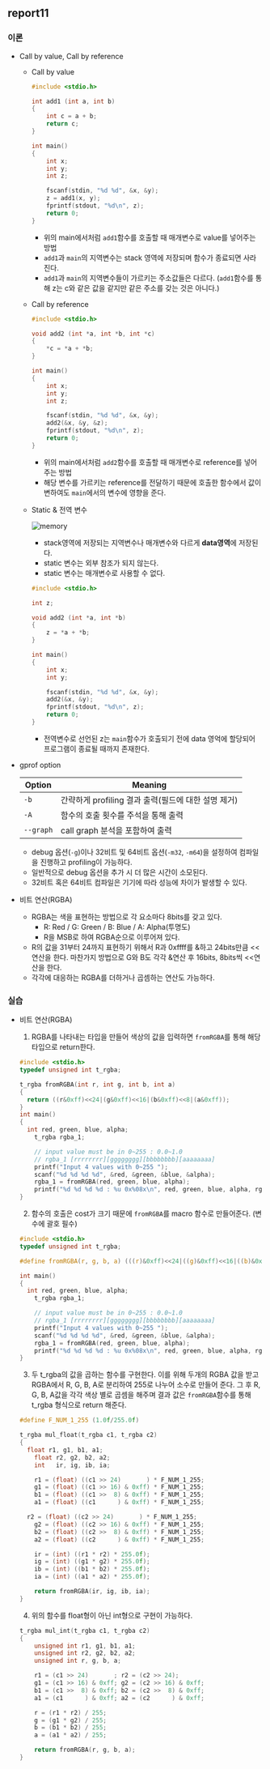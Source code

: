 ## report11

### 이론

  * Call by value, Call by reference
    * Call by value
      ```c
      #include <stdio.h>

      int add1 (int a, int b) 
      {
          int c = a + b;
          return c;
      }

      int main()
      {
          int x;
          int y;
          int z;

          fscanf(stdin, "%d %d", &x, &y);
          z = add1(x, y);
          fprintf(stdout, "%d\n", z);
          return 0;
      }
      ```
      * 위의 main에서처럼 `add1`함수를 호출할 때 매개변수로 value를 넣어주는 방법
      * `add1`과 `main`의 지역변수는 stack 영역에 저장되며 함수가 종료되면 사라진다.
      * `add1`과 `main`의 지역변수들이 가르키는 주소값들은 다르다. (`add1`함수를 통해 z는 c와 같은 값을 같지만 같은 주소를 갖는 것은 아니다.)
    
    * Call by reference
      ```c
      #include <stdio.h>

      void add2 (int *a, int *b, int *c) 
      {
          *c = *a + *b;
      }

      int main()
      {
          int x;
          int y;
          int z;

          fscanf(stdin, "%d %d", &x, &y);
          add2(&x, &y, &z);
          fprintf(stdout, "%d\n", z);
          return 0;
      }
      ```
      * 위의 main에서처럼 `add2`함수를 호출할 때 매개변수로 reference를 넣어주는 방법
      * 해당 변수를 가르키는 reference를 전달하기 때문에 호출한 함수에서 값이 변하여도 `main`에서의 변수에 영향을 준다.
      
    * Static & 전역 변수


      ![memory](../images/memory.JPG)

      
      * stack영역에 저장되는 지역변수나 매개변수와 다르게 **data영역**에 저장된다.
      * static 변수는 외부 참조가 되지 않는다.
      * static 변수는 매개변수로 사용할 수 없다.
      ```c
      #include <stdio.h>
      
      int z;

      void add2 (int *a, int *b) 
      {
          z = *a + *b;
      }

      int main()
      {
          int x;
          int y;

          fscanf(stdin, "%d %d", &x, &y);
          add2(&x, &y);
          fprintf(stdout, "%d\n", z);
          return 0;
      }
      ```
      * 전역변수로 선언된 z는 `main`함수가 호출되기 전에 data 영억에 할당되어 프로그램이 종료될 때까지 존재한다.

  * gprof option
    
    |Option|Meaning|
    |--|--|
    |`-b`|간략하게 profiling 결과 출력(필드에 대한 설명 제거)|
    |`-A`|함수의 호출 횟수를 주석을 통해 출력|
    |`--graph`|call graph 분석을 포함하여 출력|

    * debug 옵션(`-g`)이나 32비트 및 64비트 옵션(`-m32`, `-m64`)을 설정하여 컴파일을 진행하고 profiling이 가능하다.
    * 일반적으로 debug 옵션을 추가 시 더 많은 시간이 소모된다.
    * 32비트 혹은 64비트 컴파일은 기기에 따라 성능에 차이가 발생할 수 있다.

  * 비트 연산(RGBA)
    * RGBA는 색을 표현하는 방법으로 각 요소마다 8bits를 갖고 있다.
      * R: Red / G: Green / B: Blue / A: Alpha(투명도)
      * R을 MSB로 하여 RGBA순으로 이루어져 있다.
    * R의 값을 31부터 24까지 표현하기 위해서 R과 0xffff를 &하고 24bits만큼 <<연산을 한다. 마찬가지 방법으로 G와 B도 각각 &연산 후 16bits, 8bits씩 <<연산을 한다.
    * 각각에 대응하는 RGBA를 더하거나 곱셈하는 연산도 가능하다.

### 실습
  * 비트 연산(RGBA)
    1. RGBA를 나타내는 타입을 만들어 색상의 값을 입력하면 `fromRGBA`를 통해 해당 타입으로 return한다.
      ```c
      #include <stdio.h>
      typedef unsigned int t_rgba;

      t_rgba fromRGBA(int r, int g, int b, int a) 
      {
        return ((r&0xff)<<24|(g&0xff)<<16|(b&0xff)<<8|(a&0xff));
      }
      int main()
      {
  	    int red, green, blue, alpha;
	      t_rgba rgba_1;
  
	      // input value must be in 0~255 : 0.0~1.0
	      // rgba_1 [rrrrrrrr][gggggggg][bbbbbbbb][aaaaaaaa]
	      printf("Input 4 values with 0~255 ");
	      scanf("%d %d %d %d", &red, &green, &blue, &alpha);
	      rgba_1 = fromRGBA(red, green, blue, alpha);
	      printf("%d %d %d %d : %u 0x%08x\n", red, green, blue, alpha, rgba_1, rgba_1);
      }
      ```

    2. 함수의 호출은 cost가 크기 때문에 `fromRGBA`를 macro 함수로 만들어준다. (변수에 괄호 필수)
      ```c
      #include <stdio.h>
      typedef unsigned int t_rgba;

      #define fromRGBA(r, g, b, a) (((r)&0xff)<<24|((g)&0xff)<<16|((b)&0xff)<<8|((a)&0xff))

      int main()
      {
  	    int red, green, blue, alpha;
	      t_rgba rgba_1;
  
	      // input value must be in 0~255 : 0.0~1.0
	      // rgba_1 [rrrrrrrr][gggggggg][bbbbbbbb][aaaaaaaa]
	      printf("Input 4 values with 0~255 ");
	      scanf("%d %d %d %d", &red, &green, &blue, &alpha);
	      rgba_1 = fromRGBA(red, green, blue, alpha);
	      printf("%d %d %d %d : %u 0x%08x\n", red, green, blue, alpha, rgba_1, rgba_1);
      }
      ```
    
    3. 두 t_rgba의 값을 곱하는 함수를 구현한다. 이를 위해 두개의 RGBA 값을 받고 RGBA에서 R, G, B, A로 분리하여 255로 나누어 소수로 만들어 준다. 그 후 R, G, B, A값을 각각 색상 별로 곱셈을 해주며 결과 값은 `fromRGBA`함수를 통해 t_rgba 형식으로 return 해준다.
      ```c
      #define F_NUM_1_255 (1.0f/255.0f)

      t_rgba mul_float(t_rgba c1, t_rgba c2)
      {
  	    float r1, g1, b1, a1;
	      float r2, g2, b2, a2;
	      int   ir, ig, ib, ia;
  
	      r1 = (float) ((c1 >> 24)       ) * F_NUM_1_255;
	      g1 = (float) ((c1 >> 16) & 0xff) * F_NUM_1_255;
	      b1 = (float) ((c1 >>  8) & 0xff) * F_NUM_1_255;
	      a1 = (float) ((c1      ) & 0xff) * F_NUM_1_255;
  
      	r2 = (float) ((c2 >> 24)       ) * F_NUM_1_255;
	      g2 = (float) ((c2 >> 16) & 0xff) * F_NUM_1_255;
	      b2 = (float) ((c2 >>  8) & 0xff) * F_NUM_1_255;
	      a2 = (float) ((c2      ) & 0xff) * F_NUM_1_255;

	      ir = (int) ((r1 * r2) * 255.0f);
	      ig = (int) ((g1 * g2) * 255.0f);
	      ib = (int) ((b1 * b2) * 255.0f);
	      ia = (int) ((a1 * a2) * 255.0f);

	      return fromRGBA(ir, ig, ib, ia);
      }
      ```
    4. 위의 함수를 float형이 아닌 int형으로 구현이 가능하다.
      ```c
      t_rgba mul_int(t_rgba c1, t_rgba c2)
      {
	      unsigned int r1, g1, b1, a1;
	      unsigned int r2, g2, b2, a2;
	      unsigned int r, g, b, a;

	      r1 = (c1 >> 24)       ; r2 = (c2 >> 24);
	      g1 = (c1 >> 16) & 0xff; g2 = (c2 >> 16) & 0xff;
	      b1 = (c1 >>  8) & 0xff; b2 = (c2 >>  8) & 0xff;
	      a1 = (c1      ) & 0xff; a2 = (c2      ) & 0xff;
	
	      r = (r1 * r2) / 255;
	      g = (g1 * g2) / 255;
	      b = (b1 * b2) / 255;
	      a = (a1 * a2) / 255;

	      return fromRGBA(r, g, b, a);
      }
      ```





    

      
